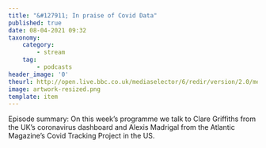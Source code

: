 ```yaml
---
title: "&#127911; In praise of Covid Data"
published: true
date: 08-04-2021 09:32
taxonomy:
    category:
        - stream
    tag:
        - podcasts
header_image: '0'
theurl: http://open.live.bbc.co.uk/mediaselector/6/redir/version/2.0/mediaset/audio-nondrm-download/proto/http/vpid/p09byplk.mp3
image: artwork-resized.png
template: item
--- 
```

Episode summary: On this week’s programme we talk to Clare Griffiths from the UK’s coronavirus dashboard and Alexis Madrigal from the Atlantic Magazine’s Covid Tracking Project in the US.
